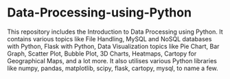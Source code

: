 # Data-Processing-using-Python
This repository includes the Introduction to Data Processing using Python. It contains various topics like File Handling, MySQL and NoSQL databases with Python, Flask with Python, Data Visualization topics like Pie Chart, Bar Graph, Scatter Plot, Bubble Plot, 3D Charts, Heatmaps, Cartopy for Geographical Maps, and a lot more. It also utilises various Python libraries like numpy, pandas, matplotlib, scipy, flask, cartopy, mysql, to name a few.
